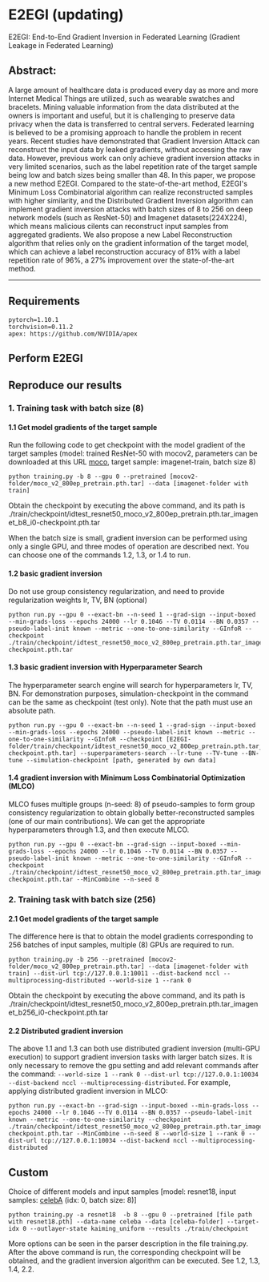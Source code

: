 # E2EGI (updating)
E2EGI: End-to-End Gradient Inversion in Federated Learning
(Gradient Leakage in Federated Learning)

## Abstract:

A large amount of healthcare data is produced every day as more and more Internet Medical Things are utilized, such as wearable swatches and bracelets. Mining valuable information from the data distributed at the owners is important and useful, but it is challenging to preserve data privacy when the data is transferred to central servers. Federated learning is believed to be a promising approach to handle the problem in recent years. Recent studies have demonstrated that Gradient Inversion Attack can reconstruct the input data by leaked gradients, without accessing the raw data. However, previous work can only achieve gradient inversion attacks in very limited scenarios, such as the label repetition rate of the target sample being low and batch sizes being smaller than 48. In this paper, we propose a new method E2EGI. Compared to the state-of-the-art method, E2EGI's Minimum Loss Combinatorial algorithm can realize reconstructed samples with higher similarity, and the Distributed Gradient Inversion algorithm can implement gradient inversion attacks with batch sizes of 8 to 256 on deep network models (such as ResNet-50) and Imagenet datasets(224X224), which means malicious cilents can reconstruct input samples from aggregated gradients. We also propose a new Label Reconstruction algorithm that relies only on the gradient information of the target model, which can achieve a label reconstruction accuracy of 81\% with a label repetition rate of 96\%, a 27\% improvement over the state-of-the-art method. 


---

## Requirements

```
pytorch=1.10.1
torchvision=0.11.2
apex: https://github.com/NVIDIA/apex
```


## Perform E2EGI

## Reproduce our results

### 1. Training task with batch size (8)

#### 1.1 Get model gradients of the target sample
Run the following code to get checkpoint with the model gradient of the target samples (model: trained ResNet-50 with mocov2, parameters can be downloaded at this  URL [moco](https://github.com/facebookresearch/moco), target sample: imagenet-train, batch size 8)
```
python training.py -b 8 --gpu 0 --pretrained [mocov2-folder/moco_v2_800ep_pretrain.pth.tar] --data [imagenet-folder with train]
```
Obtain the checkpoint by executing the above command, and its path is ./train/checkpoint/idtest_resnet50_moco_v2_800ep_pretrain.pth.tar_imagenet_b8_i0-checkpoint.pth.tar

When the batch size is small, gradient inversion can be performed using only a single GPU, and three modes of operation are described next. You can choose one of the commands 1.2, 1.3, or 1.4 to run.

#### 1.2 basic gradient inversion
Do not use group consistency regularization, and need to provide regularization weights lr, TV, BN (optional)
```
python run.py --gpu 0 --exact-bn --n-seed 1 --grad-sign --input-boxed --min-grads-loss --epochs 24000 --lr 0.1046 --TV 0.0114 --BN 0.0357 --pseudo-label-init known --metric --one-to-one-similarity --GInfoR --checkpoint ./train/checkpoint/idtest_resnet50_moco_v2_800ep_pretrain.pth.tar_imagenet_b8_i0-checkpoint.pth.tar

```

#### 1.3 basic gradient inversion with Hyperparameter Search
The hyperparameter search engine will search for hyperparameters lr, TV, BN. For demonstration purposes, simulation-checkpoint in the command can be the same as checkpoint (test only). Note that the path must use an absolute path.
```
python run.py --gpu 0 --exact-bn --n-seed 1 --grad-sign --input-boxed --min-grads-loss --epochs 24000 --pseudo-label-init known --metric --one-to-one-similarity --GInfoR --checkpoint [E2EGI-folder/train/checkpoint/idtest_resnet50_moco_v2_800ep_pretrain.pth.tar_imagenet_b8_i0-checkpoint.pth.tar] --superparameters-search --lr-tune --TV-tune --BN-tune --simulation-checkpoint [path, generated by own data]
```

#### 1.4 gradient inversion with Minimum Loss Combinatorial Optimization (MLCO)
MLCO fuses multiple groups (n-seed: 8) of pseudo-samples to form group consistency regularization to obtain globally better-reconstructed samples (one of our main contributions). We can get the appropriate hyperparameters through 1.3, and then execute MLCO.
```
python run.py --gpu 0 --exact-bn --grad-sign --input-boxed --min-grads-loss --epochs 24000 --lr 0.1046 --TV 0.0114 --BN 0.0357 --pseudo-label-init known --metric --one-to-one-similarity --GInfoR --checkpoint ./train/checkpoint/idtest_resnet50_moco_v2_800ep_pretrain.pth.tar_imagenet_b8_i0-checkpoint.pth.tar --MinCombine --n-seed 8 
```

### 2. Training task with batch size (256)

#### 2.1 Get model gradients of the target sample
The difference here is that to obtain the model gradients corresponding to 256 batches of input samples, multiple (8) GPUs are required to run. 
```
python training.py -b 256 --pretrained [mocov2-folder/moco_v2_800ep_pretrain.pth.tar] --data [imagenet-folder with train] --dist-url tcp://127.0.0.1:10011 --dist-backend nccl --multiprocessing-distributed --world-size 1 --rank 0 
```
Obtain the checkpoint by executing the above command, and its path is ./train/checkpoint/idtest_resnet50_moco_v2_800ep_pretrain.pth.tar_imagenet_b256_i0-checkpoint.pth.tar

#### 2.2 Distributed gradient inversion
The above 1.1 and 1.3 can both use distributed gradient inversion (multi-GPU execution) to support gradient inversion tasks with larger batch sizes. It is only necessary to remove the gpu setting and add relevant commands after the command: `--world-size 1 --rank 0 --dist-url tcp://127.0.0.1:10034 --dist-backend nccl --multiprocessing-distributed`. For example, applying distributed gradient inversion in MLCO:
```
python run.py --exact-bn --grad-sign --input-boxed --min-grads-loss --epochs 24000 --lr 0.1046 --TV 0.0114 --BN 0.0357 --pseudo-label-init known --metric --one-to-one-similarity --checkpoint ./train/checkpoint/idtest_resnet50_moco_v2_800ep_pretrain.pth.tar_imagenet_b256_i0-checkpoint.pth.tar --MinCombine --n-seed 8 --world-size 1 --rank 0 --dist-url tcp://127.0.0.1:10034 --dist-backend nccl --multiprocessing-distributed
```

## Custom

Choice of different models and input samples [model: resnet18, input samples: [celebA](http://mmlab.ie.cuhk.edu.hk/projects/CelebA.html) (idx: 0, batch size: 8)]
```
python training.py -a resnet18  -b 8 --gpu 0 --pretrained [file path with resnet18.pth] --data-name celeba --data [celeba-folder] --target-idx 0 --outlayer-state kaiming_uniform --results ./train/checkpoint 
```
More options can be seen in the parser description in the file training.py. After the above command is run, the corresponding checkpoint will be obtained, and the gradient inversion algorithm can be executed. See 1.2, 1.3, 1.4, 2.2.
